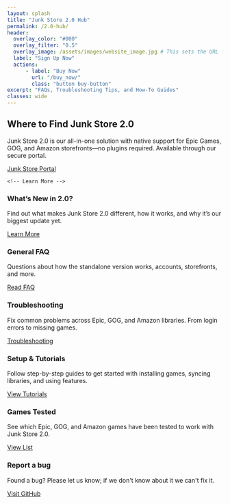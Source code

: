 ```yaml
---
layout: splash
title: "Junk Store 2.0 Hub"
permalink: /2.0-hub/
header:
  overlay_color: "#000"
  overlay_filter: "0.5"
  overlay_image: /assets/images/website_image.jpg # This sets the URL for this page
  label: "Sign Up Now"
  actions:
      - label: "Buy Now"
        url: "/buy_now/"
        class: "button buy-button"
excerpt: "FAQs, Troubleshooting Tips, and How-To Guides"
classes: wide
---
```

<div class="spacer mt-4"></div>

<!-- Where to Find Junk Store 2.0 -->
<section class="where-to-find">
  <h2>Where to Find Junk Store 2.0</h2>
  <p>
    Junk Store 2.0 is our all-in-one solution with native support for Epic Games, GOG, and Amazon storefronts—no plugins required. Available through our secure portal.
  </p>
  </section>

  <a href="https://portal.junkstore.xyz" class="button" target="_blank" rel="noopener noreferrer">Junk Store Portal</a>

<!-- Content Boxes -->
<div class="content-box-container">

    <!-- Learn More -->
  <div class="content-box learn-more">
    <h3>What’s New in 2.0?</h3>
    <p>Find out what makes Junk Store 2.0 different, how it works, and why it’s our biggest update yet.</p>
    <a href="/learnmore/" class="button">Learn More</a>
  </div>

  <!-- General FAQ -->
  <div class="content-box faq">
    <h3>General FAQ</h3>
    <p>Questions about how the standalone version works, accounts, storefronts, and more.</p>
    <a href="{{ '/2.0faq/' | relative_url }}" class="button">Read FAQ</a>
  </div>

  <!-- Troubleshooting -->
  <div class="content-box troubleshooting">
    <h3>Troubleshooting</h3>
    <p>Fix common problems across Epic, GOG, and Amazon libraries. From login errors to missing games.</p>
    <a href="{{ '/2.0troubleshooting/' | relative_url }}" class="button">Troubleshooting</a>
  </div>

  <!-- Tutorials -->
  <div class="content-box tutorials">
    <h3>Setup & Tutorials</h3>
    <p>Follow step-by-step guides to get started with installing games, syncing libraries, and using features.</p>
    <a href="{{ '/2.0tutorials/' | relative_url }}" class="button">View Tutorials</a>
  </div>

  <!-- Tested Games -->
  <div class="content-box tested-games">
    <h3>Games Tested</h3>
    <p>See which Epic, GOG, and Amazon games have been tested to work with Junk Store 2.0.</p>
    <a href="/tested-games/" class="button">View List</a>
  </div>

<!-- Report a bug -->
  <div class="content-box">
    <h3>Report a bug</h3>
    <p>Found a bug? Please let us know; if we don't know about it we can't fix it.</p>
    <a href="https://github.com/SDK-Innovation/JunkStoreBugs/issues/new" class="button" target="_blank" rel="noopener noreferrer">Visit GitHub</a>
  </div>
</div>

